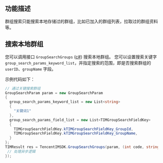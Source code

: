 ## 功能描述
群组搜索只能搜索本地存储过的群组，比如已加入的群组列表，拉取过的群组资料等。


## 搜索本地群组
您可以调用接口 `GroupSearchGroups` ([c#](https://comm.qq.com/im/doc/unity/en/api/GroupApi/GroupSearchGroups.html)) 搜索本地群组。
您可以设置搜索关键字 `group_search_params_keyword_list`，并指定搜索的范围，即是否搜索群组的 `userID`、`groupName` 字段。

示例代码如下：



```c#
// 通过关键搜索群组
GroupSearchParam param = new GroupSearchParam
{
  group_search_params_keyword_list = new List<string>
  {
    "关键词1"
  },
  group_search_params_field_list = new List<TIMGroupSearchFieldKey>
  {
    TIMGroupSearchFieldKey.kTIMGroupSearchFieldKey_GroupId,
    TIMGroupSearchFieldKey.kTIMGroupSearchFieldKey_GroupName,
  }
};
TIMResult res = TencentIMSDK.GroupSearchGroups(param, (int code, string desc, List<GroupDetailInfo> result, string user_data)=>{
 // 处理异步逻辑
});
```





